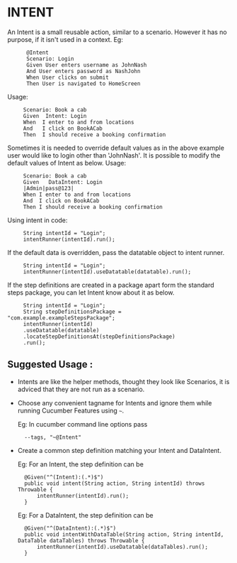 # INTENT
An Intent is a small reusable action, similar to a scenario. However it has no purpose, if it isn't used in a context. 
Eg:
     
          @Intent
          Scenario: Login
          Given User enters username as JohnNash
          And User enters password as NashJohn
          When User clicks on submit
          Then User is navigated to HomeScreen
     
Usage:
     
         Scenario: Book a cab
         Given  Intent: Login
         When  I enter to and from locations
         And   I click on BookACab
         Then  I should receive a booking confirmation
     
 
Sometimes it is needed to override default values as in the above example user would like to login other than 'JohnNash'. It is possible to modify the default values of Intent as below. Usage:
     
         Scenario: Book a cab
         Given   DataIntent: Login
         |Admin|pass@123|
         When I enter to and from locations
         And  I click on BookACab
         Then I should receive a booking confirmation
     
 
Using intent in code:
     
         String intentId = "Login";
         intentRunner(intentId).run();
     
 

If the default data is overridden, pass the datatable object to intent runner.
     
         String intentId = "Login";
         intentRunner(intentId).useDatatable(datatable).run();
     
 

If the step definitions are created in a package apart form the standard steps package, you can let Intent know about it as below.
     
         String intentId = "Login";
         String stepDefinitionsPackage = "com.example.exampleStepsPackage";
         intentRunner(intentId)
         .useDatatable(datatable)
         .locateStepDefinitionsAt(stepDefinitionsPackage)
         .run();
        
        
## Suggested Usage :
* Intents are like the helper methods, thought they look like Scenarios, it is adviced that they are not run as a scenario.
* Choose any convenient tagname for Intents and ignore them while running Cucumber Features using `~`.
    
   Eg: In cucumber command line options pass
    
        --tags, "~@Intent"
* Create a common step definition matching your Intent and DataIntent.
    
    Eg: For an Intent, the step definition can be
            
        @Given("^(Intent):(.*)$")
        public void intent(String action, String intentId) throws Throwable {
            intentRunner(intentId).run();
        }
    Eg: For a DataIntent, the step definition can be
        
        @Given("^(DataIntent):(.*)$")
        public void intentWithDataTable(String action, String intentId, DataTable dataTables) throws Throwable {
            intentRunner(intentId).useDatatable(dataTables).run();
        }
